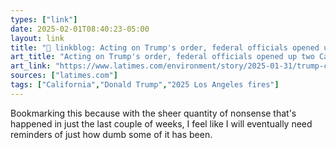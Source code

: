 ```yaml
---
types: ["link"]
date: 2025-02-01T08:40:23-05:00
layout: link
title: "🔗 linkblog: Acting on Trump's order, federal officials opened up two California dams'"
art_title: "Acting on Trump's order, federal officials opened up two California dams"
art_link: "https://www.latimes.com/environment/story/2025-01-31/trump-california-dams-opened-up"
sources: ["latimes.com"]
tags: ["California","Donald Trump","2025 Los Angeles fires"]
---
```

Bookmarking this because with the sheer quantity of nonsense that's happened in just the last couple of weeks, I feel like I will eventually need reminders of just how dumb some of it has been.
